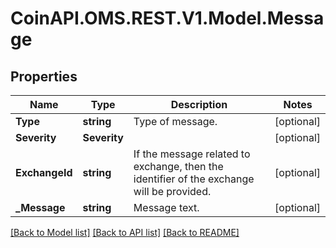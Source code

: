 
# CoinAPI.OMS.REST.V1.Model.Message

## Properties

Name | Type | Description | Notes
------------ | ------------- | ------------- | -------------
**Type** | **string** | Type of message. | [optional] 
**Severity** | **Severity** |  | [optional] 
**ExchangeId** | **string** | If the message related to exchange, then the identifier of the exchange will be provided. | [optional] 
**_Message** | **string** | Message text. | [optional] 

[[Back to Model list]](../README.md#documentation-for-models)
[[Back to API list]](../README.md#documentation-for-api-endpoints)
[[Back to README]](../README.md)

